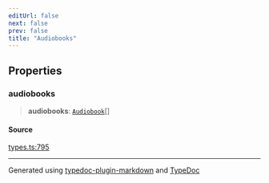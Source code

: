 ```yaml
---
editUrl: false
next: false
prev: false
title: "Audiobooks"
---
```


## Properties

### audiobooks

> **audiobooks**: [`Audiobook`](/api/interfaces/audiobook/)[]

#### Source

[types.ts:795](https://github.com/fostertheweb/spotify-web-sdk/blob/9d7441b/src/types.ts#L795)

***

Generated using [typedoc-plugin-markdown](https://www.npmjs.com/package/typedoc-plugin-markdown) and [TypeDoc](https://typedoc.org/)
